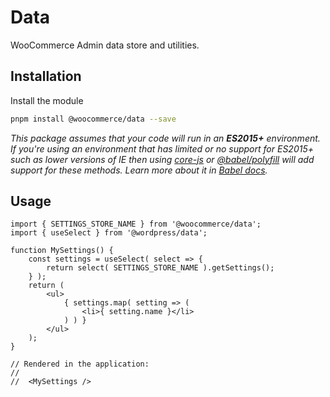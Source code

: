 # Data

WooCommerce Admin data store and utilities.

## Installation

Install the module

```bash
pnpm install @woocommerce/data --save
```

_This package assumes that your code will run in an **ES2015+** environment. If you're using an environment that has limited or no support for ES2015+ such as lower versions of IE then using [core-js](https://github.com/zloirock/core-js) or [@babel/polyfill](https://babeljs.io/docs/en/next/babel-polyfill) will add support for these methods. Learn more about it in [Babel docs](https://babeljs.io/docs/en/next/caveats)._

## Usage

```JS
import { SETTINGS_STORE_NAME } from '@woocommerce/data';
import { useSelect } from '@wordpress/data';

function MySettings() {
	const settings = useSelect( select => {
		return select( SETTINGS_STORE_NAME ).getSettings();
	} );
	return (
		<ul>
			{ settings.map( setting => (
				<li>{ setting.name }</li>
			) ) }
		</ul>
	);
}

// Rendered in the application:
//
//  <MySettings />
```
